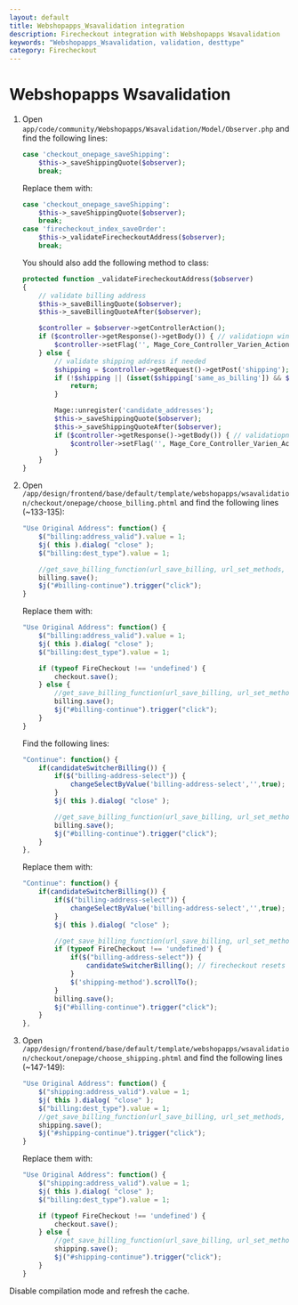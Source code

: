 ```yaml
---
layout: default
title: Webshopapps_Wsavalidation integration
description: Firecheckout integration with Webshopapps Wsavalidation
keywords: "Webshopapps_Wsavalidation, validation, desttype"
category: Firecheckout
---
```


# Webshopapps Wsavalidation

 1. Open `app/code/community/Webshopapps/Wsavalidation/Model/Observer.php`
 and find the following lines:

    ```php
    case 'checkout_onepage_saveShipping':
        $this->_saveShippingQuote($observer);
        break;
    ```

    Replace them with:

    ```php
    case 'checkout_onepage_saveShipping':
        $this->_saveShippingQuote($observer);
        break;
    case 'firecheckout_index_saveOrder':
        $this->_validateFirecheckoutAddress($observer);
        break;
    ```

    You should also add the following method to class:

    ```php
    protected function _validateFirecheckoutAddress($observer)
    {
        // validate billing address
        $this->_saveBillingQuote($observer);
        $this->_saveBillingQuoteAfter($observer);

        $controller = $observer->getControllerAction();
        if ($controller->getResponse()->getBody()) { // validatiopn window is in response
            $controller->setFlag('', Mage_Core_Controller_Varien_Action::FLAG_NO_DISPATCH, true);
        } else {
            // validate shipping address if needed
            $shipping = $controller->getRequest()->getPost('shipping');
            if (!$shipping || (isset($shipping['same_as_billing']) && $shipping['same_as_billing'])) {
                return;
            }

            Mage::unregister('candidate_addresses');
            $this->_saveShippingQuote($observer);
            $this->_saveShippingQuoteAfter($observer);
            if ($controller->getResponse()->getBody()) { // validatiopn window is in response
                $controller->setFlag('', Mage_Core_Controller_Varien_Action::FLAG_NO_DISPATCH, true);
            }
        }
    }
    ```

 2. Open `/app/design/frontend/base/default/template/webshopapps/wsavalidation/checkout/onepage/choose_billing.phtml`
 and find the following lines (~133-135):

    ```javascript
    "Use Original Address": function() {
        $("billing:address_valid").value = 1;
        $j( this ).dialog( "close" );
        $("billing:dest_type").value = 1;

        //get_save_billing_function(url_save_billing, url_set_methods, true, true)();
        billing.save();
        $j("#billing-continue").trigger("click");
    }
    ```

    Replace them with:

    ```javascript
    "Use Original Address": function() {
        $("billing:address_valid").value = 1;
        $j( this ).dialog( "close" );
        $("billing:dest_type").value = 1;

        if (typeof FireCheckout !== 'undefined') {
            checkout.save();
        } else {
            //get_save_billing_function(url_save_billing, url_set_methods, true, true)();
            billing.save();
            $j("#billing-continue").trigger("click");
        }
    }
    ```

    Find the following lines:

    ```javascript
    "Continue": function() {
        if(candidateSwitcherBilling()) {
            if($("billing-address-select")) {
                changeSelectByValue('billing-address-select','',true);
            }
            $j( this ).dialog( "close" );

            //get_save_billing_function(url_save_billing, url_set_methods, true, true)();
            billing.save();
            $j("#billing-continue").trigger("click");
        }
    },
    ```

    Replace them with:

    ```javascript
    "Continue": function() {
        if(candidateSwitcherBilling()) {
            if($("billing-address-select")) {
                changeSelectByValue('billing-address-select','',true);
            }
            $j( this ).dialog( "close" );

            //get_save_billing_function(url_save_billing, url_set_methods, true, true)();
            if (typeof FireCheckout !== 'undefined') {
                if($("billing-address-select")) {
                    candidateSwitcherBilling(); // firecheckout resets address on changeSelectByValue
                }
                $('shipping-method').scrollTo();
            }
            billing.save();
            $j("#billing-continue").trigger("click");
        }
    },
    ```

 3. Open `/app/design/frontend/base/default/template/webshopapps/wsavalidation/checkout/onepage/choose_shipping.phtml`
 and find the following lines (~147-149):

    ```javascript
    "Use Original Address": function() {
        $("shipping:address_valid").value = 1;
        $j( this ).dialog( "close" );
        $("billing:dest_type").value = 1;
        //get_save_billing_function(url_save_billing, url_set_methods, true, true)();
        shipping.save();
        $j("#shipping-continue").trigger("click");
    }
    ```

    Replace them with:

    ```javascript
    "Use Original Address": function() {
        $("shipping:address_valid").value = 1;
        $j( this ).dialog( "close" );
        $("billing:dest_type").value = 1;

        if (typeof FireCheckout !== 'undefined') {
            checkout.save();
        } else {
            //get_save_billing_function(url_save_billing, url_set_methods, true, true)();
            shipping.save();
            $j("#shipping-continue").trigger("click");
        }
    }
    ```

Disable compilation mode and refresh the cache.
